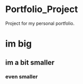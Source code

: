 # Portfolio_Project
 Project for my personal portfolio.

# im big

## im a bit smaller

### even smaller
